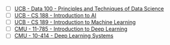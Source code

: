 - [ ] [UCB - Data 100 - Principles and Techniques of Data Science](https://ds100.org/sp22/)
- [ ] [UCB - CS 188 - Introduction to AI](https://inst.eecs.berkeley.edu/~cs188/sp23/)
- [ ] [UCB - CS 189 - Introduction to Machine Learning](https://people.eecs.berkeley.edu/~jrs/189/)
- [ ] [CMU - 11-785 - Introduction to Deep Learning](https://deeplearning.cs.cmu.edu/S24/index.html)
- [ ] [CMU - 10-414 - Deep Learning Systems](https://dlsyscourse.org/)
